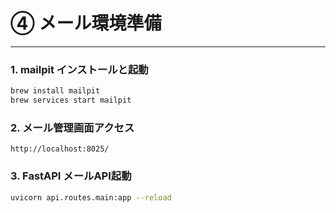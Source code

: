 # ④ メール環境準備

---

### 1. mailpit インストールと起動
```bash
brew install mailpit
brew services start mailpit
```

### 2. メール管理画面アクセス
```
http://localhost:8025/
```

### 3. FastAPI メールAPI起動
```bash
uvicorn api.routes.main:app --reload
```
